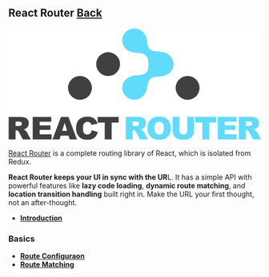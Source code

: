 ## React Router [Back](./../react.md)

![](./1.png)

[React Router](https://github.com/reactjs/react-router) is a complete routing library of React, which is isolated from Redux.

**React Router keeps your UI in sync with the UR**L. It has a simple API with powerful features like **lazy code loading**, **dynamic route matching**, and **location transition handling** built right in. Make the URL your first thought, not an after-thought.

- [**Introduction**](./introduction/introduction.md)

### Basics

- [**Route Configuraon**](./route_configuration/route_configuration.md)
- [**Route Matching**](./route_matching/route_matching.md)